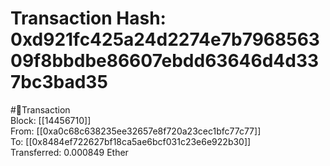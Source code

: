 
Transaction Hash: 0xd921fc425a24d2274e7b796856309f8bbdbe86607ebdd63646d4d337bc3bad35
====================================================================================
  
#💸Transaction  
Block: [[14456710]]  
From: [[0xa0c68c638235ee32657e8f720a23cec1bfc77c77]]  
To: [[0x8484ef722627bf18ca5ae6bcf031c23e6e922b30]]  
Transferred: 0.000849 Ether